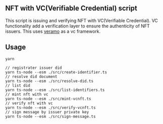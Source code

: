## NFT with VC(Verifiable Credential) script

This script is issuing and verifying NFT with VC(Verifiable Credential). VC functionality add a verification layer to ensure the authenticity of NFT issuers. This uses [veramo](https://veramo.io/) as a vc framework.

## Usage
    yarn

    // registrater issuer did
    yarn ts-node --esm ./src/create-identifier.ts
    // resolve did document
    yarn ts-node --esm ./src/resolve-did.ts
    // list did
    yarn ts-node --esm ./src/list-identifiers.ts
    // mint nft with vc
    yarn ts-node --esm ./src/mint-vcnft.ts
    // verify nft with vc
    yarn ts-node --esm ./src/verify-vcnft.ts
    // sign message by issuer private key
    yarn ts-node --esm ./src/sign-message.ts
